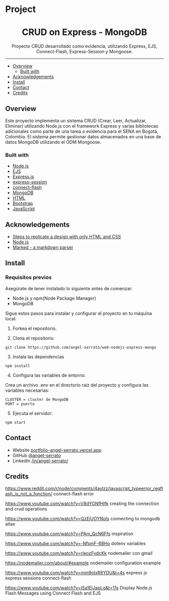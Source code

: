 # Project

<h1 align="center">CRUD on Express - MongoDB</h1>

<div align="center">Proyecto CRUD desarrollado como evidencia, utilizando Express, EJS, Connect-Flash, Express-Session y Mongoose.</div>

---

- [Overview](#overview)
  - [Built with](#built-with)
- [Acknowledgements](#acknowledgements)
- [Install](#install)
- [Contact](#contact)
- [Credits](#credits)

## Overview

Este proyecto implementa un sistema CRUD (Crear, Leer, Actualizar, Eliminar) utilizando Node.js con el framework Express y varias bibliotecas adicionales como parte de una tarea o evidencia para el SENA en Bogotá, Colombia. El sistema permite gestionar datos almacenados en una base de datos MongoDB utilizando el ODM Mongoose.

### Built with

- [Node.js](https://nodejs.org/en)
- [EJS](https://www.npmjs.com/package/ejs)
- [Express.js](https://expressjs.com/)
- [express-session](https://www.npmjs.com/package/express-session)
- [connect-flash](https://www.npmjs.com/package/connect-flash)
- [MongoDB](https://www.mongodb.com/)
- [HTML](https://developer.mozilla.org/en-US/docs/Web/HTML)
- [Bootstrap](https://getbootstrap.com/)
- [JavaScript](https://developer.mozilla.org/en-US/docs/Web/javascript)

## Acknowledgements

- [Steps to replicate a design with only HTML and CSS](https://devchallenges-blogs.web.app/how-to-replicate-design/)
- [Node.js](https://nodejs.org/)
- [Marked - a markdown parser](https://github.com/chjj/marked)

## Install

### Requisitos previos

Asegúrate de tener instalado lo siguiente antes de comenzar:

- Node.js y npm(Node Package Manager)
- MongoDB

Sigue estos pasos para instalar y configurar el proyecto en tu máquina local:

1. Forkea el repositorio.

2. Clona el repositorio:

```console
git clone https://github.com/angel-serrato/web-nodejs-express-mongo
```

3. Instala las dependencias

```console
npm install
```

4. Configura las variables de entorno: 

Crea un archivo .env en el directorio raíz del proyecto y configura las variables necesarias:

```console
CLUSTER = cluster de MongoDB
PORT = puerto
```

5. Ejecuta el servidor:

```console
npm start
```

## Contact

- Website [portfolio-angel-serrato.vercel.app](https://portfolio-angel-serrato.vercel.app/)
- GitHub [@angel-serrato](https://github.com/angel-serrato)
- LinkedIn [/in/angel-serrato/](https://www.linkedin.com/in/angel-serrato/)

## Credits

https://www.reddit.com/r/node/comments/4aylzz/javascript_typeerror_reqflash_is_not_a_function/ connect-flash error

https://www.youtube.com/watch?v=V8dYGNfHjfk creating the connection and crud operations

https://www.youtube.com/watch?v=QzEjUOYNoIs connecting to mongodb atlas

https://www.youtube.com/watch?v=PAm_QcN6Ffs inspiration

https://www.youtube.com/watch?v=-NfsmF-6BHo dotenv variables

https://www.youtube.com/watch?v=rleozFydcKk nodemailer con gmail

https://nodemailer.com/about/#example nodemailer configuration example

https://www.youtube.com/watch?v=mm9oIxR8YDU&t=4s express js express sessions connect-flash

https://www.youtube.com/watch?v=lSa1EIJapLg&t=11s Display Node.js Flash Messages using Connect Flash and EJS
